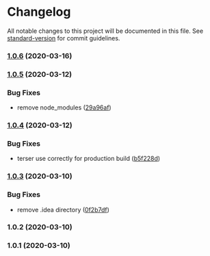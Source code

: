 # Changelog

All notable changes to this project will be documented in this file. See [standard-version](https://github.com/conventional-changelog/standard-version) for commit guidelines.

### [1.0.6](https://github.com/leonied7/vuelidate-provider/compare/v1.0.5...v1.0.6) (2020-03-16)

### [1.0.5](https://github.com/leonied7/vuelidate-provider/compare/v1.0.4...v1.0.5) (2020-03-12)


### Bug Fixes

* remove node_modules ([29a96af](https://github.com/leonied7/vuelidate-provider/commit/29a96afcf79673794081cc1f4e939914b4eec9d2))

### [1.0.4](https://github.com/leonied7/vuelidate-provider/compare/v1.0.3...v1.0.4) (2020-03-12)


### Bug Fixes

* terser use correctly for production build ([b5f228d](https://github.com/leonied7/vuelidate-provider/commit/b5f228d761f06f7f2aaba33c3df4865a932a3d04))

### [1.0.3](https://github.com/leonied7/vuelidate-provider/compare/v1.0.2...v1.0.3) (2020-03-10)


### Bug Fixes

* remove .idea directory ([0f2b7df](https://github.com/leonied7/vuelidate-provider/commit/0f2b7df1fea3c2601025fcce4056913ae683c5a4))

### 1.0.2 (2020-03-10)

### 1.0.1 (2020-03-10)
